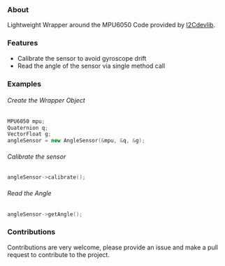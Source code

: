 ### About

Lightweight Wrapper around the MPU6050 Code provided by [I2Cdevlib](https://github.com/jrowberg/i2cdevlib/tree/master/Arduino/MPU6050 "I2Cdevlib"). 

### Features
- Calibrate the sensor to avoid gyroscope drift
- Read the angle of the sensor via single method call

### Examples
###### Create the Wrapper Object
```cpp
MPU6050 mpu;
Quaternion q;
VectorFloat g;
angleSensor = new AngleSensor(&mpu, &q, &g);
```
###### Calibrate the sensor
```cpp
angleSensor->calibrate();
```
###### Read the Angle
```cpp
angleSensor->getAngle();
```

### Contributions
Contributions are very welcome, please provide an issue and make a pull request to contribute to the project.
